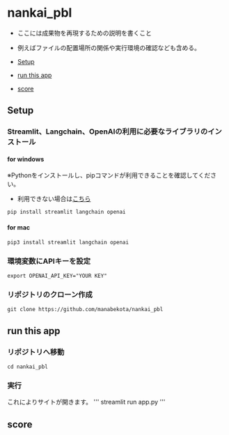 # nankai_pbl

- ここには成果物を再現するための説明を書くこと
- 例えばファイルの配置場所の関係や実行環境の確認なども含める。

- [Setup](#️-setup)
- [run this app](#-run-this-app)
- [score](#-score)

## Setup

### Streamlit、Langchain、OpenAIの利用に必要なライブラリのインストール

#### for windows
※Pythonをインストールし、pipコマンドが利用できることを確認してください。
- 利用できない場合は[こちら]()

```
pip install streamlit langchain openai
```
#### for mac
```
pip3 install streamlit langchain openai
```

### 環境変数にAPIキーを設定
```
export OPENAI_API_KEY="YOUR KEY"
```

### リポジトリのクローン作成
```
git clone https://github.com/manabekota/nankai_pbl
```

## run this app

### リポジトリへ移動
```
cd nankai_pbl
```

### 実行
これによりサイトが開きます。
'''
streamlit run app.py
'''

## score

